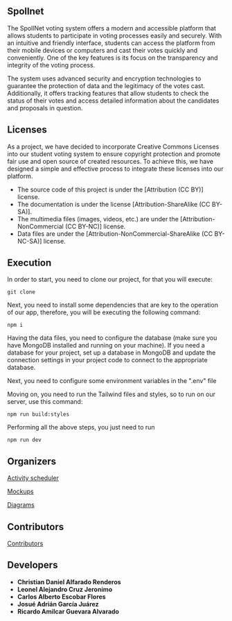 ## Spollnet
The SpollNet voting system offers a modern and accessible platform that allows students to participate in voting processes easily and securely. With an intuitive and friendly interface, students can access the platform from their mobile devices or computers and cast their votes quickly and conveniently.
One of the key features is its focus on the transparency and integrity of the voting process.

The system uses advanced security and encryption technologies to guarantee the protection of data and the legitimacy of the votes cast. Additionally, it offers tracking features that allow students to check the status of their votes and access detailed information about the candidates and proposals in question.

## Licenses
As a project, we have decided to incorporate Creative Commons Licenses into our student voting system to ensure copyright protection and promote fair use and
open source of created resources. To achieve this, we have designed a simple and effective process to integrate these licenses into our platform.

- The source code of this project is under the [Attribution (CC BY)] license.
- The documentation is under the license [Attribution-ShareAlike (CC BY-SA)].
- The multimedia files (images, videos, etc.) are under the [Attribution-NonCommercial (CC BY-NC)] license.
- Data files are under the [Attribution-NonCommercial-ShareAlike (CC BY-NC-SA)] license.

## Execution
In order to start, you need to clone our project, for that you will execute:

    git clone

Next, you need to install some dependencies that are key to the operation of our app, therefore, you will be executing the following command:

    npm i

Having the data files, you need to configure the database (make sure you have MongoDB installed and running on your machine). If you need a database for your project, set up a database in MongoDB and update the connection settings in your project code to connect to the appropriate database.

Next, you need to configure some environment variables in the ".env" file

Moving on, you need to run the Tailwind files and styles, so to run on our server, use this command:

    npm run build:styles

Performing all the above steps, you just need to run

    npm run dev

## Organizers
[Activity scheduler](https://trello.com/invite/spollnet/ATTIcd94de3af60d3ab84f47bb66a34f9d85A3D21D16)
 
[Mockups](https://www.figma.com/file/LYSqGwmlsNheiFXmDTjBOg/App-Mobile-(Community)?type=design&node-id=2%3A0&mode=design&t=yT2dz2j2k0slLvJo-1)
 
[Diagrams](https://app.diagrams.net/#G1VyuIOC_vt2RXtVw_tWNoHy7QH0aMx8xF#%7B%22pageId%22%3A%226-WXzx9mxk2itoo6lPSH%22%7D)

## Contributors
[Contributors](#contributors)

## Developers

* **Christian Daniel Alfarado Renderos**
* **Leonel Alejandro Cruz Jeronimo**
* **Carlos Alberto Escobar Flores**
* **Josué Adrián García Juárez**
* **Ricardo Amilcar Guevara Alvarado**
